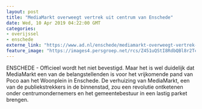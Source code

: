 ```yaml
---
layout: post
title: "MediaMarkt overweegt vertrek uit centrum van Enschede"
date: Wed, 10 Apr 2019 04:22:00 GMT
categories: 
- overijssel 
- enschede 
externe_link: "https://www.ad.nl/enschede/mediamarkt-overweegt-vertrek-uit-centrum-van-enschede~aa302a9c/"
feature_image: "https://images4.persgroep.net/rcs/Z451uQStI8RdbQBl8r2TcJeeTTg/diocontent/145171574/_fitwidth/400/?appId=21791a8992982cd8da851550a453bd7f&quality=0.7"
---
```


ENSCHEDE - Officieel wordt het niet bevestigd. Maar het is wel duidelijk dat MediaMarkt een van de belangstellenden is voor het vrijkomende pand van Poco aan het Woonplein in Enschede. De verhuizing van MediaMarkt, een van de publiekstrekkers in de binnenstad, zou een revolutie ontketenen onder centrumondernemers en het gemeentebestuur in een lastig parket brengen.

